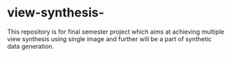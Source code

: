 # view-synthesis-
This repository is for final semester project which aims at achieving multiple view synthesis using single image and further will be a part of synthetic data generation.
